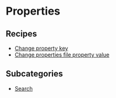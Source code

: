 # Properties

## Recipes

* [Change property key](changepropertykey.md)
* [Change properties file property value](changepropertyvalue.md)

## Subcategories

* [Search](search/)

